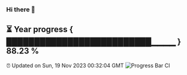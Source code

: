 ### Hi there 👋
⏳ Year progress { ██████████████████████████▁▁▁▁ } 88.23 %
---
⏰ Updated on Sun, 19 Nov 2023 00:32:04 GMT
![Progress Bar CI](https://github.com/Moyi321/Moyi321/workflows/Progress%20Bar%20CI/badge.svg)
